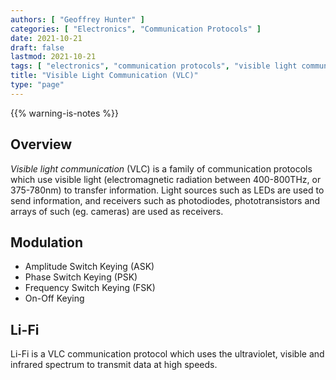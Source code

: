 ```yaml
---
authors: [ "Geoffrey Hunter" ]
categories: [ "Electronics", "Communication Protocols" ]
date: 2021-10-21
draft: false
lastmod: 2021-10-21
tags: [ "electronics", "communication protocols", "visible light communication", "VLC" ]
title: "Visible Light Communication (VLC)"
type: "page"
---
```


{{% warning-is-notes %}}

## Overview

_Visible light communication_ (VLC) is a family of communication protocols which use visible light (electromagnetic radiation between 400-800THz, or 375-780nm) to transfer information. Light sources such as LEDs are used to send information, and receivers such as photodiodes, phototransistors and arrays of such (eg. cameras) are used as receivers.

## Modulation

* Amplitude Switch Keying (ASK)
* Phase Switch Keying (PSK)
* Frequency Switch Keying (FSK)
* On-Off Keying

## Li-Fi

Li-Fi is a VLC communication protocol which uses the ultraviolet, visible and infrared spectrum to transmit data at high speeds.
